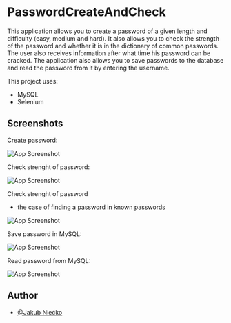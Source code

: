 # PasswordCreateAndCheck

This application allows you to create a password of a given length and difficulty (easy, medium and hard). It also allows you to check the strength of the password and whether it is in the dictionary of common passwords. The user also receives information after what time his password can be cracked. The application also allows you to save passwords to the database and read the password from it by entering the username.

This project uses:
 - MySQL
 - Selenium

## Screenshots

Create password:

![App Screenshot](https://user-images.githubusercontent.com/72970978/153593330-c2bd8d4f-9c86-4bbf-975b-1624b999b57b.png)

Check strenght of password:

![App Screenshot](https://user-images.githubusercontent.com/72970978/153593335-32e6adca-e366-4ff2-95e6-d3fd03e3c8e9.png)

Check strenght of password 
- the case of finding a password in known passwords
 
![App Screenshot](https://user-images.githubusercontent.com/72970978/153593332-c9b5ece5-eb4d-43ce-ab33-6a6be547d57c.png)

Save password in MySQL:

![App Screenshot](https://user-images.githubusercontent.com/72970978/153593338-62c4d2ee-e8e7-437a-a7dc-a01487960909.png)

Read password from MySQL:

![App Screenshot](https://user-images.githubusercontent.com/72970978/153593328-2b98b584-de6e-478b-ac6c-63f2aca8aa3e.png)


## Author

- [@Jakub Niećko](https://www.github.com/nieckojakub)
